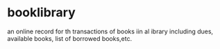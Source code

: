 # booklibrary
 an online record for th transactions of books iin al ibrary including dues, available books, list of borrowed books,etc.
